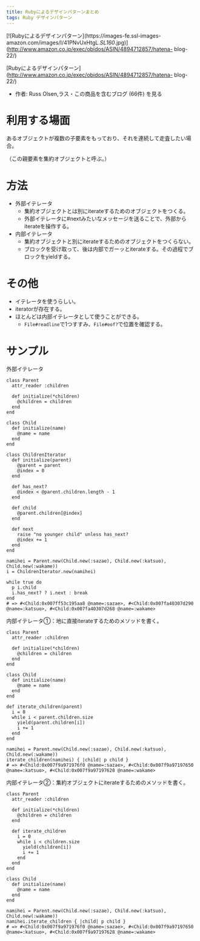 ```yaml
---
title: Rubyによるデザインパターンまとめ 
tags: Ruby デザインパターン
---
```

[![Rubyによるデザインパターン](https://images-fe.ssl-images-
amazon.com/images/I/41PNvUxHtgL._SL160_.jpg)](http://www.amazon.co.jp/exec/obidos/ASIN/4894712857/hatena-
blog-22/)

[Rubyによるデザインパターン](http://www.amazon.co.jp/exec/obidos/ASIN/4894712857/hatena-
blog-22/)

  * 作者: Russ Olsen,ラス・この商品を含むブログ (66件) を見る

# 利用する場面

あるオブジェクトが複数の子要素をもっており、それを連続して走査したい場合。

（この親要素を集約オブジェクトと呼ぶ。）

# 方法

  * 外部イテレータ 
    * 集約オブジェクトとは別にiterateするためのオブジェクトをつくる。
    * 外部イテレータに#nextみたいなメッセージを送ることで、外部からiterateを操作する。
  * 内部イテレータ 
    * 集約オブジェクトと別にiterateするためのオブジェクトをつくらない。
    * ブロックを受け取って、後は内部でガーッとiterateする。その過程でブロックをyieldする。

# その他

  * イテレータを使うらしい。
  * iteratorが存在する。
  * ほとんどは内部イテレータとして使うことができる。 
    * `File#readline`で1つすすみ、`File#eof?`で位置を確認する。

# サンプル

外部イテレータ

    
    
    class Parent
      attr_reader :children
    
      def initialize(*children)
        @children = children
      end
    end
    
    class Child
      def initialize(name)
        @name = name
      end
    end
    
    class ChildrenIterator
      def initialize(parent)
        @parent = parent
        @index = 0
      end
    
      def has_next?
        @index < @parent.children.length - 1
      end
    
      def child
        @parent.children[@index]
      end
    
      def next
        raise "no younger child" unless has_next?
        @index += 1
      end
    end
    
    namihei = Parent.new(Child.new(:sazae), Child.new(:katsuo), Child.new(:wakame))
    i = ChildrenIterator.new(namihei)
    
    while true do
      p i.child
      i.has_next? ? i.next : break
    end
    # => #<Child:0x007ff53c195aa8 @name=:sazae>, #<Child:0x007fa40307d290 @name=:katsuo>, #<Child:0x007fa40307d268 @name=:wakame>

内部イテレータ①：地に直接iterateするためのメソッドを書く。

    
    
    class Parent
      attr_reader :children
    
      def initialize(*children)
        @children = children
      end
    end
    
    class Child
      def initialize(name)
        @name = name
      end
    end
    
    def iterate_children(parent)
      i = 0
      while i < parent.children.size
        yield(parent.children[i])
        i += 1
      end
    end
    
    namihei = Parent.new(Child.new(:sazae), Child.new(:katsuo), Child.new(:wakame))
    iterate_children(namihei) { |child| p child }
    # => #<Child:0x007f9a971976f0 @name=:sazae>, #<Child:0x007f9a97197650 @name=:katsuo>, #<Child:0x007f9a97197628 @name=:wakame>

内部イテレータ②：集約オブジェクトにiterateするためのメソッドを書く。

    
    
    class Parent
      attr_reader :children
    
      def initialize(*children)
        @children = children
      end
    
      def iterate_children
        i = 0
        while i < children.size
          yield(children[i])
          i += 1
        end
      end
    end
    
    class Child
      def initialize(name)
        @name = name
      end
    end
    
    namihei = Parent.new(Child.new(:sazae), Child.new(:katsuo), Child.new(:wakame))
    namihei.iterate_children { |child| p child }
    # => #<Child:0x007f9a971976f0 @name=:sazae>, #<Child:0x007f9a97197650 @name=:katsuo>, #<Child:0x007f9a97197628 @name=:wakame>